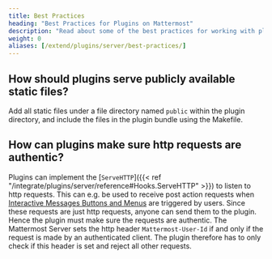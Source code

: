 ```yaml
---
title: Best Practices
heading: "Best Practices for Plugins on Mattermost"
description: "Read about some of the best practices for working with plugins in Mattermost."
weight: 0
aliases: [/extend/plugins/server/best-practices/]
---
```


## How should plugins serve publicly available static files?

Add all static files under a file directory named `public` within the plugin directory, and include the files in the plugin bundle using the Makefile.

## How can plugins make sure http requests are authentic?

Plugins can implement the [`ServeHTTP`]({{< ref "/integrate/plugins/server/reference#Hooks.ServeHTTP" >}}) to listen to http requests. This can e.g. be used to receive post action requests when [Interactive Messages Buttons and Menus](https://docs.mattermost.com/developer/interactive-messages.html) are triggered by users. Since these requests are just http requests, anyone can send them to the plugin. Hence the plugin must make sure the requests are authentic. The Mattermost Server sets the http header `Mattermost-User-Id` if and only if the request is made by an authenticated client. The plugin therefore has to only check if this header is set and reject all other requests.
